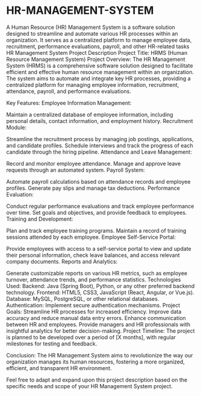 # HR-MANAGEMENT-SYSTEM
 A Human Resource (HR) Management System is a software solution designed to streamline and automate various HR processes within an organization. It serves as a centralized platform to manage employee data, recruitment, performance evaluations, payroll, and other HR-related tasks
HR Management System Project Description
Project Title: HRMS (Human Resource Management System)
Project Overview:
The HR Management System (HRMS) is a comprehensive software solution designed to facilitate efficient and effective human resource management within an organization. The system aims to automate and integrate key HR processes, providing a centralized platform for managing employee information, recruitment, attendance, payroll, and performance evaluations.

Key Features:
Employee Information Management:

Maintain a centralized database of employee information, including personal details, contact information, and employment history.
Recruitment Module:

Streamline the recruitment process by managing job postings, applications, and candidate profiles.
Schedule interviews and track the progress of each candidate through the hiring pipeline.
Attendance and Leave Management:

Record and monitor employee attendance.
Manage and approve leave requests through an automated system.
Payroll System:

Automate payroll calculations based on attendance records and employee profiles.
Generate pay slips and manage tax deductions.
Performance Evaluation:

Conduct regular performance evaluations and track employee performance over time.
Set goals and objectives, and provide feedback to employees.
Training and Development:

Plan and track employee training programs.
Maintain a record of training sessions attended by each employee.
Employee Self-Service Portal:

Provide employees with access to a self-service portal to view and update their personal information, check leave balances, and access relevant company documents.
Reports and Analytics:

Generate customizable reports on various HR metrics, such as employee turnover, attendance trends, and performance statistics.
Technologies Used:
Backend: Java (Spring Boot), Python, or any other preferred backend technology.
Frontend: HTML5, CSS3, JavaScript (React, Angular, or Vue.js).
Database: MySQL, PostgreSQL, or other relational databases.
Authentication: Implement secure authentication mechanisms.
Project Goals:
Streamline HR processes for increased efficiency.
Improve data accuracy and reduce manual data entry errors.
Enhance communication between HR and employees.
Provide managers and HR professionals with insightful analytics for better decision-making.
Project Timeline:
The project is planned to be developed over a period of [X months], with regular milestones for testing and feedback.

Conclusion:
The HR Management System aims to revolutionize the way our organization manages its human resources, fostering a more organized, efficient, and transparent HR environment.

Feel free to adapt and expand upon this project description based on the specific needs and scope of your HR Management System project.
